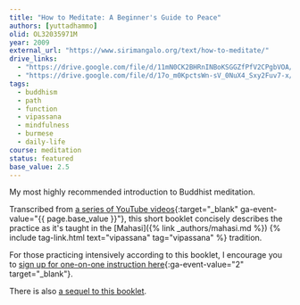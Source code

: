 ```yaml
---
title: "How to Meditate: A Beginner's Guide to Peace"
authors: [yuttadhammo]
olid: OL32035971M
year: 2009
external_url: "https://www.sirimangalo.org/text/how-to-meditate/"
drive_links:
  - "https://drive.google.com/file/d/11mN0CK2BHRnINBoKSGGZfPfV2CPgbVOA/view?usp=drivesdk"
  - "https://drive.google.com/file/d/17o_m0KpctsWn-sV_0NuX4_Sxy2Fuv7-x/view?usp=drivesdk"
tags:
  - buddhism
  - path
  - function
  - vipassana
  - mindfulness
  - burmese
  - daily-life
course: meditation
status: featured
base_value: 2.5
---
```


My most highly recommended introduction to Buddhist meditation.

Transcribed from [a series of YouTube videos](https://www.youtube.com/playlist?list=PL603BD0B03E12F5A1){:target="_blank" ga-event-value="{{ page.base_value }}"}, this short booklet concisely describes the practice as it's taught in the [Mahasi]({% link _authors/mahasi.md %}) {% include tag-link.html text="vipassana" tag="vipassana" %} tradition.

For those practicing intensively according to this booklet, I encourage you to [sign up for one-on-one instruction here](https://meditation.sirimangalo.org/course){:ga-event-value="2" target="_blank"}.

There is also [a sequel to this booklet](/content/booklets/htm2_yuttadhammo).
